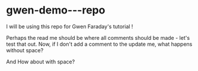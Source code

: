 # gwen-demo---repo

I will be using this repo for Gwen Faraday's tutorial !

Perhaps the read me should be where all comments should be made - let's test that out.
Now, if I don't add a comment to the update me, what happens without space?

And How about with space?
